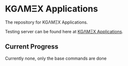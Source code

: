 # KGΛMΞX Applications

The repository for KGΛMΞX Applications.

Testing server can be found here at [KGΛMΞX Applications](https://discord.gg/uc5zb9Yyxq).

## Current Progress

Currently none, only the base commands are done